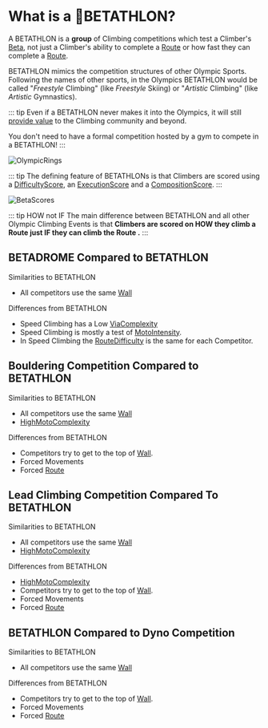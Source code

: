 # What is a 🔶<moto>BETATHLON</moto>?

A BETATHLON is a **group** of Climbing competitions which test a Climber's [<beta>Beta</beta>](/guide/What/WhatBeta), not just a Climber's ability to complete a [<eco>Route</eco>](/reference/Via/ViaOverview) or how fast they can complete a [<eco>Route</eco>](/reference/Via/ViaOverview).

BETATHLON mimics the competition structures of other Olympic Sports. Following the names of other  sports, in the Olympics BETATHLON would be called "*Freestyle* Climbing" (like *Freestyle* Skiing) or "*Artistic* Climbing" (like *Artistic* Gymnastics).

::: tip Even if a BETATHLON never makes it into the Olympics, it will still [provide value](/guide/Why/AddValue) to the Climbing community and beyond.

You don't need to have a formal competition hosted by a gym to compete in a BETATHLON!
:::

![OlympicRings](/OlympicRings.png)

::: tip The defining feature of BETATHLONs is that Climbers are scored using a [DifficultyScore](/reference/Score/DifficultyScore/Overview), an [ExecutionScore](/reference/Score/ExecutionScore/Overview) and a [CompositionScore](/reference/Score/CompositionScore/Overview).
:::

![BetaScores](/BetaScore/BetaScores.png)

::: tip HOW not IF
The main difference between BETATHLON and all other Olympic Climbing Events is that **Climbers are scored on HOW they climb a <eco>Route</eco>  just IF they can climb the  <eco>Route</eco> .**
:::

<!-- These should all be InstaSquares -->

## BETADROME Compared to BETATHLON  

Similarities to BETATHLON

- All competitors use the same [<eco>Wall</eco>](/reference/Eco/EcoOverview)

Differences from BETATHLON

- Speed Climbing has a Low [ViaComplexity](/reference/Score/DifficultyScore/RouteDifficultyScore/ViaComplexityScore)
- Speed Climbing is mostly a test of [MotoIntensity](/reference/Score/DifficultyScore/MoveDifficultyScore/MotoIntensityScore).
- In Speed Climbing the [RouteDifficulty](/reference/Score/DifficultyScore/RouteDifficultyScore/Overview) is the same for each Competitor.

## Bouldering Competition Compared to BETATHLON

Similarities to BETATHLON

- All competitors use the same [<eco>Wall</eco>](/reference/Eco/EcoOverview)
- [HighMotoComplexity](/reference/Score/DifficultyScore/MoveDifficultyScore/MotoComplexityScore)

Differences from BETATHLON

- Competitors try to get to the top of [<eco>Wall</eco>](/reference/Eco/EcoOverview).
- Forced Movements
- Forced [<eco>Route</eco>](/reference/Via/ViaOverview)

## Lead Climbing Competition Compared To BETATHLON

Similarities to BETATHLON

- All competitors use the same [<eco>Wall</eco>](/reference/Eco/EcoOverview)
- [HighMotoComplexity](/reference/Score/DifficultyScore/MoveDifficultyScore/MotoComplexityScore)

Differences from BETATHLON

- [HighMotoComplexity](/reference/Score/DifficultyScore/MoveDifficultyScore/MotoComplexityScore)
- Competitors try to get to the top of [<eco>Wall</eco>](/reference/Eco/EcoOverview).
- Forced Movements
- Forced [<eco>Route</eco>](/reference/Via/ViaOverview)

## BETATHLON Compared to Dyno Competition

Similarities to BETATHLON

- All competitors use the same [<eco>Wall</eco>](/reference/Eco/EcoOverview)

Differences from BETATHLON

- Competitors try to get to the top of [<eco>Wall</eco>](/reference/Eco/EcoOverview).
- Forced Movements
- Forced [<eco>Route</eco>](/reference/Via/ViaOverview)
